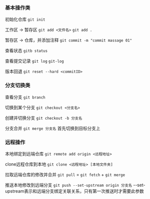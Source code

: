 ### 基本操作类
初始化仓库
`git init`

工作区 -> 暂存区 
`git add <文件名>`
`git add .`

暂存区 -> 仓库，并添加注释 
`git commit -m "commit massage 01"`

查看状态
`gitb status`

查看提交记录
`git log` 
`git-log`

版本回退
`git reset --hard <commitID>`

### 分支切换类
查看分支
`git branch`

切换到某个分支
`git checkout <分支名>`

创建并切换分支
`git checkout -b 分支名`

分支合并
`git merge 分支名`
	首先切换到目标分支上

### 远程操作
本地绑定到远端仓库
`git remote add origin <远程地址>`

clone远程仓库到本地
`git clone <远程地址> [本地文件夹]`

拉取远端仓库的修改并合并
`git pull` = `git fetch` + `git merge`

推送本地修改到远端分支
`git push --set-upstream origin 分支名`
		--set-upstream表示和远端分支绑定关联关系，只有第一次推送时才需要此参数




